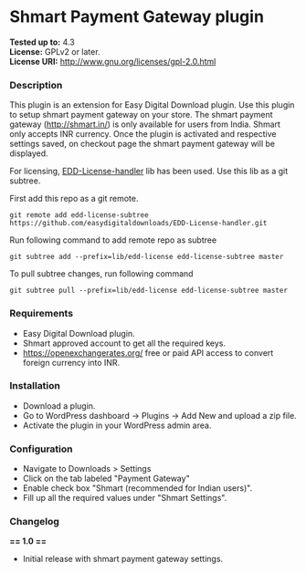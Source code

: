 # Shmart Payment Gateway plugin 

**Tested up to:** 4.3  
**License:** GPLv2 or later.  
**License URI:** http://www.gnu.org/licenses/gpl-2.0.html  


### Description

This plugin is an extension for Easy Digital Download plugin. Use this plugin to setup shmart payment gateway on your store. The shmart payment gateway (http://shmart.in/) is only available for users from India. 
Shmart only accepts INR currency. Once the plugin is activated and respective settings saved, on checkout page the shmart payment gateway will be displayed.

For licensing, [EDD-License-handler](https://github.com/easydigitaldownloads/EDD-License-handler) lib has been used. Use this lib as a git subtree.

First add this repo as a git remote.

    git remote add edd-license-subtree https://github.com/easydigitaldownloads/EDD-License-handler.git

Run following command to add remote repo as subtree

    git subtree add --prefix=lib/edd-license edd-license-subtree master

To pull subtree changes, run following command

    git subtree pull --prefix=lib/edd-license edd-license-subtree master

### Requirements

* Easy Digital Download plugin.
* Shmart approved account to get all the required keys. 
* https://openexchangerates.org/ free or paid API access to convert foreign currency into INR. 

### Installation

 * Download a plugin. 
 * Go to WordPress dashboard -> Plugins -> Add New and upload a zip file. 
 * Activate the plugin in your WordPress admin area.

### Configuration

 * Navigate to Downloads > Settings
 * Click on the tab labeled "Payment Gateway"
 * Enable check box "Shmart (recommended for Indian users)".
 * Fill up all the required values under "Shmart Settings". 

### Changelog

**== 1.0 ==**

* Initial release with shmart payment gateway settings.
